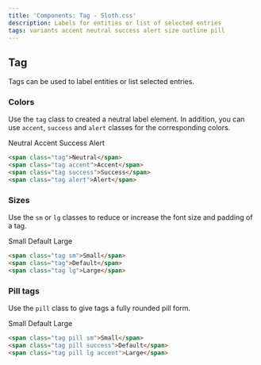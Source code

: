 ```yaml
---
title: 'Components: Tag - Sloth.css'
description: Labels for entities or list of selected entries
tags: variants accent neutral success alert size outline pill
---
```


## Tag

Tags can be used to label entities or list selected entries.

### Colors

Use the `tag` class to created a neutral label element. In addition, you can use `accent`, `success` and `alert` classes for the corresponding colors.

<div class="demo flex flex-wrap gap-4">
  <span class="tag">Neutral</span>
  <span class="tag accent">Accent</span>
  <span class="tag success">Success</span>
  <span class="tag alert">Alert</span>
</div>

```html
<span class="tag">Neutral</span>
<span class="tag accent">Accent</span>
<span class="tag success">Success</span>
<span class="tag alert">Alert</span>
```

### Sizes

Use the `sm` or `lg` classes to reduce or increase the font size and padding of a tag.

<div class="demo flex flex-wrap items-center gap-4">
  <span class="tag sm">Small</span>
  <span class="tag">Default</span>
  <span class="tag lg">Large</span>
</div>

```html
<span class="tag sm">Small</span>
<span class="tag">Default</span>
<span class="tag lg">Large</span>
```

### Pill tags

Use the `pill` class to give tags a fully rounded pill form.

<div class="demo flex flex-wrap items-center gap-4">
  <span class="tag pill sm">Small</span>
  <span class="tag pill success">Default</span>
  <span class="tag pill lg accent">Large</span>
</div>

```html
<span class="tag pill sm">Small</span>
<span class="tag pill success">Default</span>
<span class="tag pill lg accent">Large</span>
```
